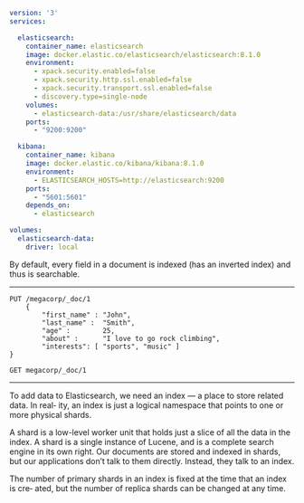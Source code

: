 ```yaml
version: '3'
services:

  elasticsearch:
    container_name: elasticsearch
    image: docker.elastic.co/elasticsearch/elasticsearch:8.1.0
    environment:
      - xpack.security.enabled=false
      - xpack.security.http.ssl.enabled=false
      - xpack.security.transport.ssl.enabled=false
      - discovery.type=single-node
    volumes:
      - elasticsearch-data:/usr/share/elasticsearch/data
    ports:
      - "9200:9200"

  kibana:
    container_name: kibana
    image: docker.elastic.co/kibana/kibana:8.1.0
    environment:
      - ELASTICSEARCH_HOSTS=http://elasticsearch:9200
    ports:
      - "5601:5601"
    depends_on:
      - elasticsearch

volumes:
  elasticsearch-data:
    driver: local
```


By default, every field in a document is indexed (has an inverted index) and thus is searchable.

---

```shell
PUT /megacorp/_doc/1
    {
        "first_name" : "John",
        "last_name" :  "Smith",
        "age" :        25,
        "about" :      "I love to go rock climbing",
        "interests": [ "sports", "music" ]
}
```

```shell
GET megacorp/_doc/1
```

---
To add data to Elasticsearch, we need an index — a place to store related data. In real‐ ity, an index is just a logical namespace that points to one or more physical shards.

A shard is a low-level worker unit that holds just a slice of all the data in the index. A shard is a single instance of Lucene, and is a complete search engine in its own right. Our documents are stored and indexed in shards, but our applications don’t talk to them directly. Instead, they talk to an index.

The number of primary shards in an index is fixed at the time that an index is cre‐ ated, but the number of replica shards can be changed at any time.
